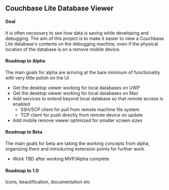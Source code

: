 ## Couchbase Lite Database Viewer

#### Goal
It is often necessary to see how data is saving while developing and debugging. The aim of this project is to make it easier to view a Couchbase Lite database's contents on the debugging machine, even if the physical location of the database is on a remove mobile device.

#### Roadmap to Alpha

The main goals for alpha are arriving at the bare minimum of functionality with very little polish on the UI

- Get the desktop viewer working for local databases on UWP
- Get the desktop viewer working for local databases on Mac
- Add services to extend beyond local database so that remote access is enabled
   - SSH/SCP client for pull from remote machine file system
   - TCP client for push directly from remote device on update
- Add mobile remove viewer optimized for smaller screen sizes

#### Roadmap to Beta

The main goals for beta are taking the working concepts from alpha, organizing them and introducing extension points for further work.

- Work TBD after working MVP/Alpha complete

#### Roadmap to 1.0
Icons, beautification, documentation etc
